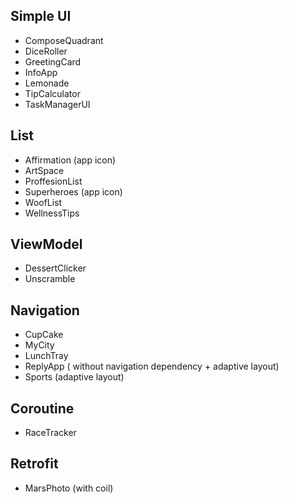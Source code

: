 ## Simple UI
- ComposeQuadrant
- DiceRoller
- GreetingCard
- InfoApp
- Lemonade
- TipCalculator
- TaskManagerUI
## List
- Affirmation (app icon)
- ArtSpace
- ProffesionList
- Superheroes (app icon)
- WoofList
- WellnessTips
## ViewModel
- DessertClicker
- Unscramble
## Navigation 
- CupCake
- MyCity
- LunchTray
- ReplyApp ( without navigation dependency + adaptive layout)
- Sports (adaptive layout)
## Coroutine
- RaceTracker
## Retrofit
- MarsPhoto (with coil)
